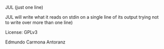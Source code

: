 JUL (just one line)

JUL will write what it reads on stdin on a single line of its output
trying not to write over more than one line)

License: GPLv3

Edmundo Carmona Antoranz

